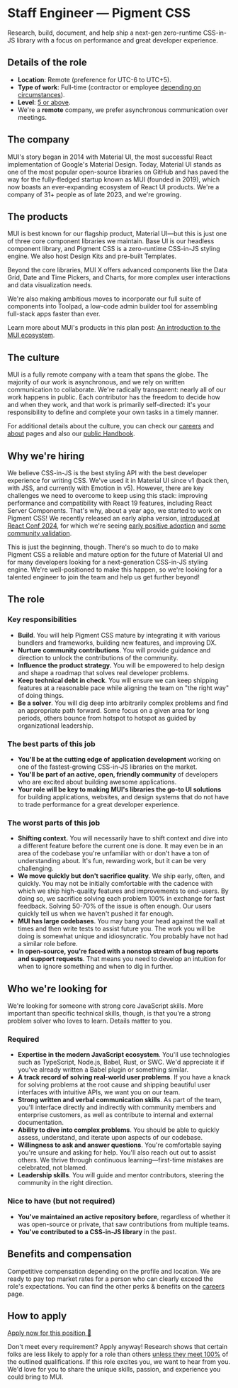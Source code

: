 # Staff Engineer — Pigment CSS

<p class="description">Research, build, document, and help ship a next-gen zero-runtime CSS-in-JS library with a focus on performance and great developer experience.</p>

## Details of the role

- **Location**: Remote (preference for UTC-6 to UTC+5).
- **Type of work**: Full-time (contractor or employee [depending on circumstances](https://mui-org.notion.site/Hiring-FAQ-64763b756ae44c37b47b081f98915501#494af1f358794028beb4b7697b5d3102)).
- **Level**: [5 or above](https://mui-org.notion.site/Engineering-levels-25b2fba9dd1f4b43a1b28f47f0170f23).
- We're a **remote** company, we prefer asynchronous communication over meetings.

## The company

MUI's story began in 2014 with Material UI, the most successful React implementation of Google's Material Design.
Today, Material UI stands as one of the most popular open-source libraries on GitHub and has paved the way for the fully-fledged startup known as MUI (founded in 2019), which now boasts an ever-expanding ecosystem of React UI products.
We're a company of 31+ people as of late 2023, and we're growing.

## The products

MUI is best known for our flagship product, Material UI—but this is just one of three core component libraries we maintain.
Base UI is our headless component library, and Pigment CSS is a zero-runtime CSS-in-JS styling engine.
We also host Design Kits and pre-built Templates.

Beyond the core libraries, MUI X offers advanced components like the Data Grid, Date and Time Pickers, and Charts, for more complex user interactions and data visualization needs.

We're also making ambitious moves to incorporate our full suite of components into Toolpad, a low-code admin builder tool for assembling full-stack apps faster than ever.

Learn more about MUI's products in this plan post: [An introduction to the MUI ecosystem](https://mui.com/plan/bs-product-comparison/).

## The culture

MUI is a fully remote company with a team that spans the globe.
The majority of our work is asynchronous, and we rely on written communication to collaborate.
We're radically transparent: nearly all of our work happens in public.
Each contributor has the freedom to decide how and when they work, and that work is primarily self-directed: it's your responsibility to define and complete your own tasks in a timely manner.

For additional details about the culture, you can check our [careers](https://mui.com/careers/) and [about](https://mui.com/about/) pages and also our [public Handbook](https://mui-org.notion.site/Handbook-f086d47e10794d5e839aef9dc67f324b).

## Why we're hiring

We believe CSS-in-JS is the best styling API with the best developer experience for writing CSS.
We've used it in Material UI since v1 (back then, with JSS, and currently with Emotion in v5).
However, there are key challenges we need to overcome to keep using this stack: improving performance and compatibility with React 19 features, including React Server Components.
That's why, about a year ago, we started to work on Pigment CSS!
We recently released an early alpha version, [introduced at React Conf 2024](https://mui.com/plan/introducing-pigment-css/), for which we're seeing [early positive adoption](https://npm-stat.com/charts.html?package=@stylexjs/stylex,@pigment-css/react) and [some community validation](https://x.com/JoshWComeau/status/1767224693575053692).

This is just the beginning, though.
There's so much to do to make Pigment CSS a reliable and mature option for the future of Material UI and for many developers looking for a next-generation CSS-in-JS styling engine.
We're well-positioned to make this happen, so we're looking for a talented engineer to join the team and help us get further beyond!

## The role

### Key responsibilities

- **Build**. You will help Pigment CSS mature by integrating it with various bundlers and frameworks, building new features, and improving DX.
- **Nurture community contributions**. You will provide guidance and direction to unlock the contributions of the community.
- **Influence the product strategy.** You will be empowered to help design and shape a roadmap that solves real developer problems.
- **Keep technical debt in check**. You will ensure we can keep shipping features at a reasonable pace while aligning the team on "the right way" of doing things.
- **Be a solver**. You will dig deep into arbitrarily complex problems and find an appropriate path forward. Some focus on a given area for long periods, others bounce from hotspot to hotspot as guided by organizational leadership.

### The best parts of this job

- **You'll be at the cutting edge of application development** working on one of the fastest-growing CSS-in-JS libraries on the market.
- **You'll be part of an active, open, friendly community** of developers who are excited about building awesome applications.
- **Your role will be key to making MUI's libraries the go-to UI solutions** for building applications, websites, and design systems that do not have to trade performance for a great developer experience.

### The worst parts of this job

- **Shifting context.**
  You will necessarily have to shift context and dive into a different feature before the current one is done.
  It may even be in an area of the codebase you're unfamiliar with or don't have a ton of understanding about.
  It's fun, rewarding work, but it can be very challenging.
- **We move quickly but don't sacrifice quality**.
  We ship early, often, and quickly. You may not be initially comfortable with the cadence with which we ship high-quality features and improvements to end-users. By doing so, we sacrifice solving each problem 100% in exchange for fast feedback. Solving 50-70% of the issue is often enough. Our users quickly tell us when we haven't pushed it far enough.
- **MUI has large codebases**. You may bang your head against the wall at times and then write tests to assist future you.
  The work you will be doing is somewhat unique and idiosyncratic. You probably have not had a similar role before.
- **In open-source, you're faced with a nonstop stream of bug reports and support requests**. That means you need to develop an intuition for when to ignore something and when to dig in further.

## Who we're looking for

We're looking for someone with strong core JavaScript skills. More important than specific technical skills, though, is that you're a strong problem solver who loves to learn. Details matter to you.

### Required

- **Expertise in the modern JavaScript ecosystem**.
  You'll use technologies such as TypeScript, Node.js, Babel, Rust, or SWC. We'd appreciate it if you've already written a Babel plugin or something similar.
- **A track record of solving real-world user problems**. If you have a knack for solving problems at the root cause and shipping beautiful user interfaces with intuitive APIs, we want you on our team.
- **Strong written and verbal communication skills**.
  As part of the team, you'll interface directly and indirectly with community members and enterprise customers, as well as contribute to internal and external documentation.
- **Ability to dive into complex problems**.
  You should be able to quickly assess, understand, and iterate upon aspects of our codebase.
- **Willingness to ask and answer questions**.
  You're comfortable saying you're unsure and asking for help. You'll also reach out out to assist others. We thrive through continuous learning—first-time mistakes are celebrated, not blamed.
- **Leadership skills**.
  You will guide and mentor contributors, steering the community in the right direction.

### Nice to have (but not required)

- **You've maintained an active repository before**, regardless of whether it was open-source or private, that saw contributions from multiple teams.
- **You've contributed to a CSS-in-JS library** in the past.

## Benefits and compensation

Competitive compensation depending on the profile and location.
We are ready to pay top market rates for a person who can clearly exceed the role's expectations.
You can find the other perks & benefits on the [careers](https://mui.com/careers/#perks-and-benefits) page.

## How to apply

[Apply now for this position 📮](https://jobs.ashbyhq.com/MUI/c1a372c0-7ea0-4edf-b317-5327431b14aa/application?utm_source=ZNRrPGBkqO)

Don't meet every requirement?
Apply anyway!
Research shows that certain folks are less likely to apply for a role than others [unless they meet 100%](https://hbr.org/2014/08/why-women-dont-apply-for-jobs-unless-theyre-100-qualified) of the outlined qualifications.
If this role excites you, we want to hear from you.
We'd love for you to share the unique skills, passion, and experience you could bring to MUI.
